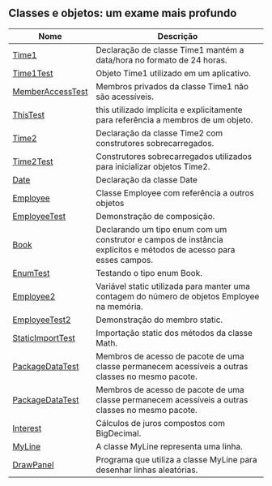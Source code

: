 ## Classes e objetos: um exame mais profundo

| Nome | Descrição |
| ------ | ------ |
|[Time1](https://github.com/wmaidson/GrowthBook/blob/master/Java/Java-8/8-Classes-and-Objects-An-Exam-deeper/chapter-08/src/Time1.java)| Declaração de classe Time1 mantém a data/hora no formato de 24 horas. |
|[Time1Test](https://github.com/wmaidson/GrowthBook/blob/master/Java/Java-8/8-Classes-and-Objects-An-Exam-deeper/chapter-08/src/Time1Test.java)| Objeto Time1 utilizado em um aplicativo. |
|[MemberAccessTest](https://github.com/wmaidson/GrowthBook/blob/master/Java/Java-8/8-Classes-and-Objects-An-Exam-deeper/chapter-08/src/MemberAccessTest.java)| Membros privados da classe Time1 não são acessíveis. |
|[ThisTest](https://github.com/wmaidson/GrowthBook/blob/master/Java/Java-8/8-Classes-and-Objects-An-Exam-deeper/chapter-08/src/ThisTest.java)| this utilizado implícita e explicitamente para referência a membros de um objeto. |
|[Time2](https://github.com/wmaidson/GrowthBook/blob/master/Java/Java-8/8-Classes-and-Objects-An-Exam-deeper/chapter-08/src/Time2.java)| Declaração da classe Time2 com construtores sobrecarregados. |
|[Time2Test](https://github.com/wmaidson/GrowthBook/blob/master/Java/Java-8/8-Classes-and-Objects-An-Exam-deeper/chapter-08/src/Time2Test.java)| Construtores sobrecarregados utilizados para inicializar objetos Time2. |
|[Date](https://github.com/wmaidson/GrowthBook/blob/master/Java/Java-8/8-Classes-and-Objects-An-Exam-deeper/chapter-08/src/Date.java)| Declaração da classe Date |
|[Employee](https://github.com/wmaidson/GrowthBook/blob/master/Java/Java-8/8-Classes-and-Objects-An-Exam-deeper/chapter-08/src/Employee.java)| Classe Employee com referência a outros objetos |
|[EmployeeTest](https://github.com/wmaidson/GrowthBook/blob/master/Java/Java-8/8-Classes-and-Objects-An-Exam-deeper/chapter-08/src/EmployeeTest.java)| Demonstração de composição. |
|[Book](https://github.com/wmaidson/GrowthBook/blob/master/Java/Java-8/8-Classes-and-Objects-An-Exam-deeper/chapter-08/src/Book.java)| Declarando um tipo enum com um construtor e campos de instância explícitos e métodos de acesso para esses campos. |
|[EnumTest](https://github.com/wmaidson/GrowthBook/blob/master/Java/Java-8/8-Classes-and-Objects-An-Exam-deeper/chapter-08/src/EnumTest.java)| Testando o tipo enum Book. |
|[Employee2](https://github.com/wmaidson/GrowthBook/blob/master/Java/Java-8/8-Classes-and-Objects-An-Exam-deeper/chapter-08/src/Employee2.java)| Variável static utilizada para manter uma contagem do número de objetos Employee na memória. |
|[EmployeeTest2](https://github.com/wmaidson/GrowthBook/blob/master/Java/Java-8/8-Classes-and-Objects-An-Exam-deeper/chapter-08/src/EmployeeTest2.java)| Demonstração do membro static. |
|[StaticImportTest](https://github.com/wmaidson/GrowthBook/blob/master/Java/Java-8/8-Classes-and-Objects-An-Exam-deeper/chapter-08/src/StaticImportTest.java)| Importação static dos métodos da classe Math. |
|[PackageDataTest](https://github.com/wmaidson/GrowthBook/blob/master/Java/Java-8/8-Classes-and-Objects-An-Exam-deeper/chapter-08/src/PackageDataTest.java)| Membros de acesso de pacote de uma classe permanecem acessíveis a outras classes no mesmo pacote.|
|[PackageDataTest](https://github.com/wmaidson/GrowthBook/blob/master/Java/Java-8/8-Classes-and-Objects-An-Exam-deeper/chapter-08/src/PackageDataTest.java)| Membros de acesso de pacote de uma classe permanecem acessíveis a outras classes no mesmo pacote.|
|[Interest](https://github.com/wmaidson/GrowthBook/blob/master/Java/Java-8/8-Classes-and-Objects-An-Exam-deeper/chapter-08/src/Interest.java)| Cálculos de juros compostos com BigDecimal. |
|[MyLine](https://github.com/wmaidson/GrowthBook/blob/master/Java/Java-8/8-Classes-and-Objects-An-Exam-deeper/chapter-08/src/MyLine.java)| A classe MyLine representa uma linha. |
|[DrawPanel](https://github.com/wmaidson/GrowthBook/blob/master/Java/Java-8/8-Classes-and-Objects-An-Exam-deeper/chapter-08/src/DrawPanel.java)| Programa que utiliza a classe MyLine para desenhar linhas aleatórias. |
